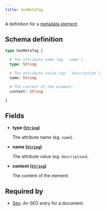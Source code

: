 ```yaml
---
title: SeoMetaTag
---
```


A definition for a [metadata element](https://developer.mozilla.org/en-US/docs/Web/HTML/Element/meta).

## Schema definition
```graphql
type SeoMetaTag {

  # The attribute name (eg. `name`).
  type: String

  # The attribute value (eg. `description`).
  name: String

  # The content of the element.
  content: String

}
```

## Fields

* **type ([`String`](graphql/schema/string.md))**

  The attribute name (eg. `name`).

* **name ([`String`](graphql/schema/string.md))**

  The attribute value (eg. `description`).

* **content ([`String`](graphql/schema/string.md))**

  The content of the element.


## Required by
* [Seo](graphql/schema/seo.md): An SEO entry for a document.
